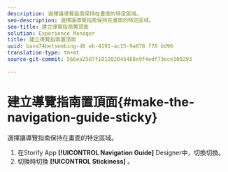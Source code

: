 ```yaml
---
description: 選擇讓導覽指南保持在畫面的特定區域。
seo-description: 選擇讓導覽指南保持在畫面的特定區域。
seo-title: 建立導覽指南置頂面
solution: Experience Manager
title: 建立導覽指南置頂面
uuid: bava74betsembing-d6 eb-4191-ac15-9a878 f70 bd96
translation-type: tm+mt
source-git-commit: 566ea2587f101202045488e9f4edf73ece100293

---
```



# 建立導覽指南置頂面{#make-the-navigation-guide-sticky}

選擇讓導覽指南保持在畫面的特定區域。

1. 在Storify App **[!UICONTROL Navigation Guide]** Designer中，切換切換。
1. 切換時切換 **[!UICONTROL Stickiness]** 。
